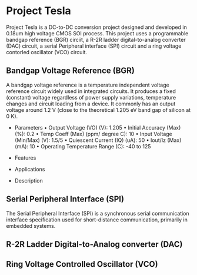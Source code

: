 # Project Tesla
Project Tesla is a DC-to-DC conversion project designed and developed in 0.18um high voltage CMOS SOI process. This project uses a programmable bandgap reference (BGR) circiit, a R-2R ladder digital-to-analog converter (DAC) circuit, a serial Peripheral interface (SPI) circuit and a ring voltage contorled oscillator (VCO) circuit.
## Bandgap Voltage Reference (BGR)
A bandgap voltage reference is a temperature independent voltage reference circuit widely used in integrated circuits. It produces a fixed (constant) voltage regardless of power supply variations, temperature changes and circuit loading from a device. It commonly has an output voltage around 1.2 V (close to the theoretical 1.205 eV band gap of silicon at 0 K).
- Parameters
•	Output Voltage (VO) (V): 				1.205
•	Initial Accuracy (Max) (%): 				0.2
•	Temp Coeff (Max) (ppm/ degree C): 			10
•	Input Voltage (Min/Max) (V): 			1.5/5
•	Quiescent Current (IQ) (uA): 				50
•	Iout/Iz (Max) (mA): 					10
•	Operating Temperature Range (C): 			-40 to 125

- Features
- Applications
- Description

## Serial Peripheral Interface (SPI)
The Serial Peripheral Interface (SPI) is a synchronous serial communication interface specification used for short-distance communication, primarily in embedded systems.
## R-2R Ladder Digital-to-Analog converter (DAC)

## Ring Voltage Controlled Oscillator (VCO)
